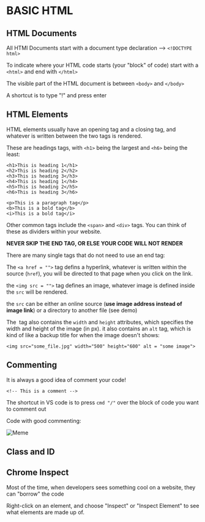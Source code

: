 # BASIC HTML

## HTML Documents

All HTMl Documents start with a document type declaration --> `<!DOCTYPE html>`

To indicate where your HTML code starts (your "block" of code) start with a `<html>` and end with `</html>`

The visible part of the HTML document is between  `<body>` and `</body>`

A shortcut is to type "!" and press enter

## HTML Elements

HTML elements usually have an opening tag and a closing tag, and whatever is written between the two tags is rendered. 

These are headings tags, with `<h1>` being the largest and `<h6>` being the least:

```
<h1>This is heading 1</h1>
<h2>This is heading 2</h2>
<h3>This is heading 3</h3>
<h4>This is heading 1</h4>
<h5>This is heading 2</h5>
<h6>This is heading 3</h6>

<p>This is a paragraph tag</p>
<b>This is a bold tag</b>
<i>This is a bold tag</i>

```

Other common tags include the `<span>` and `<div>` tags. You can think of these as dividers within your website. 

**NEVER SKIP THE END TAG, OR ELSE YOUR CODE WILL NOT RENDER**

There are many single tags that do not need to use an end tag:

The `<a href = "">` tag defins a hyperlink, whatever is written within the source (`href`), you will be directed to that page when you click on the link.

the `<img src = "">` tag defines an image, whatever image is defined inside the `src` will be rendered.

the `src` can be either an online source (**use image address instead of image link**) or a directory to another file (see demo)

The <img> tag also contains the `width` and `height` attributes, which specifies the width and height of the image (in px). it also contains an `alt` tag, which is kind of like a backup title for when the image doesn't shows:

`<img src="some_file.jpg" width="500" height="600" alt = "some image">`

## Commenting

It is always a good idea of comment your code!

`<!-- This is a comment -->`

The shortcut in VS code is to press `cmd "/"` over the block of code you want to comment out

Code with good commenting:

![Meme](https://wompampsupport.azureedge.net/fetchimage?siteId=7575&v=2&jpgQuality=100&width=700&url=https%3A%2F%2Fi.kym-cdn.com%2Fentries%2Ficons%2Fmobile%2F000%2F019%2F698%2F8RKAP94.jpg)

## Class and ID


## Chrome Inspect

Most of the time, when developers sees something cool on a website, they can "borrow" the code

Right-click on an element, and choose "Inspect" or "Inspect Element" to see what elements are made up of.
